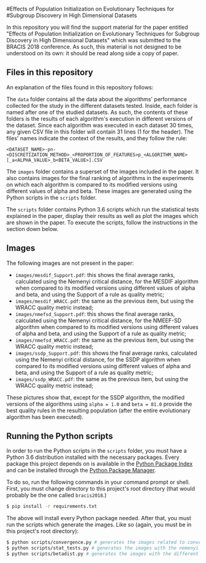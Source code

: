 #Effects of Population Initialization on Evolutionary Techniques for
#Subgroup Discovery in High Dimensional Datasets

In this repository you will find the support material for the paper entitled
"Effects of Population Initialization on Evolutionary Techniques for Subgroup
Discovery in High Dimensional Datasets" which was submitted to the BRACIS 2018
conference. As such, this material is not designed to be understood on its own:
it should be read along side a copy of paper.

## Files in this repository

An explanation of the files found in this repository follows:

The `data` folder contains all the data about the algorithms' performance
collected for the study in the different datasets tested. Inside, each folder is
named after one of the studied datasets. As such, the contents of these folders
is the results of each algorithm's execution in different versions of the
dataset. Since each algorithm was executed in each dataset 30 times, any given
CSV file in this folder will contain 31 lines (1 for the header). The files'
names indicate the context of the results, and they follow the rule:

```
<DATASET_NAME>-pn-<DISCRETIZATION_METHOD>_<PROPORTION_OF_FEATURES>p_<ALGORITHM_NAME>[_a<ALPHA_VALUE>_b<BETA_VALUE>].CSV
```

The `images` folder contains a superset of the images included in the paper. It
also contains images for the final ranking of algorithms in the experiments on
which each algorithm is compared to its modified versions using different values
of alpha and beta. These images are generated using the Python scripts in the
`scripts` folder.

The `scripts` folder contains Python 3.6 scripts which run the statistical tests
explained in the paper, display their results as well as plot the images which
are shown in the paper. To execute the scripts, follow the instructions in the
section down below.

## Images

The following images are not present in the paper:

* `images/mesdif_Support.pdf`: this shows the final average ranks, calculated
using the Nemenyi critical distance, for the MESDIF algorithm when compared to
its modified versions using different values of alpha and beta, and using the
Support of a rule as quality metric;
* `images/mesdif_WRACC.pdf`: the same as the previous item, but using the WRACC
quality metric instead;
* `images/nmefsd_Support.pdf`: this shows the final average ranks, calculated
using the Nemenyi critical distance, for the NMEEF-SD algorithm when compared to
its modified versions using different values of alpha and beta, and using the
Support of a rule as quality metric;
* `images/nmefsd_WRACC.pdf`: the same as the previous item, but using the WRACC
quality metric instead;
* `images/ssdp_Support.pdf`: this shows the final average ranks, calculated
using the Nemenyi critical distance, for the SSDP algorithm when compared to
its modified versions using different values of alpha and beta, and using the
Support of a rule as quality metric;
* `images/ssdp_WRACC.pdf`: the same as the previous item, but using the WRACC
quality metric instead;

These pictures show that, except for the SSDP algorithm, the modified versions
of the algorithms using `alpha = 1.0` and `beta = 81.0` provide the best quality
rules in the resulting population (after the entire evolutionary algorithm has
been executed).

## Running the Python scripts

In order to run the Python scripts in the `scripts` folder, you must have a
Python 3.6 distribution installed with the necessary packages. Every package
this project depends on is available in the
[Python Package Index](https://pypi.org/) and can be installed through the
[Python Package Manager](https://docs.python.org/3/installing/).

To do so, run the following commands in your command prompt or shell. First, you
must change directory to this project's root directory (that would probably be
the one called `bracis2018`.)

```sh
$ pip install -r requirements.txt
```

The above will install every Python package needed. After that, you must run
the scripts which generate the images. Like so (again, you must be in this
project's root directory):

```sh
$ python scripts/convergence.py # generates the images related to convergence
$ python scripts/stat_tests.py # generates the images with the nemenyi tests
$ python scripts/betadist.py # generates the images with the different beta distributions
```
